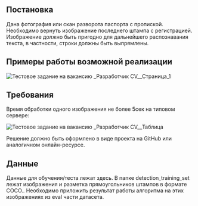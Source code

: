 ## Постановка

Дана фотография или скан разворота паспорта с пропиской.
Необходимо вернуть изображение последнего штампа с регистрацией. Изображение
должно быть пригодно для дальнейшего распознавания текста, в частности, строки
должны быть выпрямлены.

## Примеры работы возможной реализации

![Тестовое задание на вакансию _Разработчик CV__Страница_1](https://github.com/albert-stepanyan/registration_recognition/assets/158582989/cf9249ee-8a1d-45a5-8752-b753c9a69564)

## Требования

Время обработки одного изображения не более 5сек на типовом сервере:

![Тестовое задание на вакансию _Разработчик CV__Таблица](https://github.com/albert-stepanyan/registration_recognition/assets/158582989/8843ef53-0d09-426f-b40d-b161eccc43a9)

Решение должно быть оформлено в виде проекта на GitHub или аналогичном
онлайн-ресурсе.

## Данные

Данные для обучения/теста лежат здесь. В папке detection_training_set лежат
изображения и разметка прямоугольников штампов в формате COCO.. Необходимо
приложить результат работы алгоритма на этих изображениях из eval части датасета.

